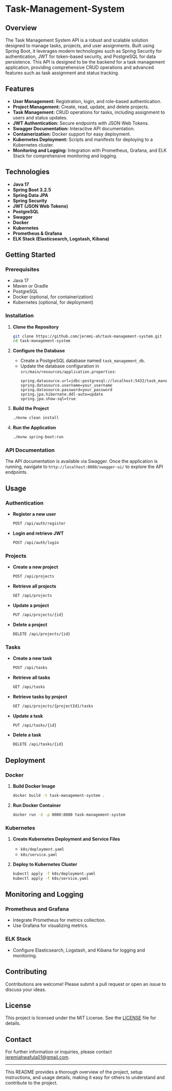 # Task-Management-System

## Overview

The Task Management System API is a robust and scalable solution designed to manage tasks, projects, and user assignments. Built using Spring Boot, it leverages modern technologies such as Spring Security for authentication, JWT for token-based security, and PostgreSQL for data persistence. This API is designed to be the backend for a task management application, providing comprehensive CRUD operations and advanced features such as task assignment and status tracking.

## Features

- **User Management:** Registration, login, and role-based authentication.
- **Project Management:** Create, read, update, and delete projects.
- **Task Management:** CRUD operations for tasks, including assignment to users and status updates.
- **JWT Authentication:** Secure endpoints with JSON Web Tokens.
- **Swagger Documentation:** Interactive API documentation.
- **Containerization:** Docker support for easy deployment.
- **Kubernetes Deployment:** Scripts and manifests for deploying to a Kubernetes cluster.
- **Monitoring and Logging:** Integration with Prometheus, Grafana, and ELK Stack for comprehensive monitoring and logging.

## Technologies

- **Java 17**
- **Spring Boot 3.2.5**
- **Spring Data JPA**
- **Spring Security**
- **JWT (JSON Web Tokens)**
- **PostgreSQL**
- **Swagger**
- **Docker**
- **Kubernetes**
- **Prometheus & Grafana**
- **ELK Stack (Elasticsearch, Logstash, Kibana)**

## Getting Started

### Prerequisites

- Java 17
- Maven or Gradle
- PostgreSQL
- Docker (optional, for containerization)
- Kubernetes (optional, for deployment)

### Installation

1. **Clone the Repository**
   ```sh
   git clone https://github.com/jeremi-ah/task-management-system.git
   cd task-management-system
   ```

2. **Configure the Database**
   - Create a PostgreSQL database named `task_management_db`.
   - Update the database configuration in `src/main/resources/application.properties`:
     ```properties
     spring.datasource.url=jdbc:postgresql://localhost:5432/task_management_db
     spring.datasource.username=your_username
     spring.datasource.password=your_password
     spring.jpa.hibernate.ddl-auto=update
     spring.jpa.show-sql=true
     ```

3. **Build the Project**
   ```sh
   ./mvnw clean install
   ```

4. **Run the Application**
   ```sh
   ./mvnw spring-boot:run
   ```

### API Documentation

The API documentation is available via Swagger. Once the application is running, navigate to `http://localhost:8080/swagger-ui/` to explore the API endpoints.

## Usage

### Authentication

- **Register a new user**
  ```sh
  POST /api/auth/register
  ```
- **Login and retrieve JWT**
  ```sh
  POST /api/auth/login
  ```

### Projects

- **Create a new project**
  ```sh
  POST /api/projects
  ```
- **Retrieve all projects**
  ```sh
  GET /api/projects
  ```
- **Update a project**
  ```sh
  PUT /api/projects/{id}
  ```
- **Delete a project**
  ```sh
  DELETE /api/projects/{id}
  ```

### Tasks

- **Create a new task**
  ```sh
  POST /api/tasks
  ```
- **Retrieve all tasks**
  ```sh
  GET /api/tasks
  ```
- **Retrieve tasks by project**
  ```sh
  GET /api/projects/{projectId}/tasks
  ```
- **Update a task**
  ```sh
  PUT /api/tasks/{id}
  ```
- **Delete a task**
  ```sh
  DELETE /api/tasks/{id}
  ```

## Deployment

### Docker

1. **Build Docker Image**
   ```sh
   docker build -t task-management-system .
   ```

2. **Run Docker Container**
   ```sh
   docker run -d -p 8080:8080 task-management-system
   ```

### Kubernetes

1. **Create Kubernetes Deployment and Service Files**
   - `k8s/deployment.yaml`
   - `k8s/service.yaml`

2. **Deploy to Kubernetes Cluster**
   ```sh
   kubectl apply -f k8s/deployment.yaml
   kubectl apply -f k8s/service.yaml
   ```

## Monitoring and Logging

### Prometheus and Grafana

- Integrate Prometheus for metrics collection.
- Use Grafana for visualizing metrics.

### ELK Stack

- Configure Elasticsearch, Logstash, and Kibana for logging and monitoring.

## Contributing

Contributions are welcome! Please submit a pull request or open an issue to discuss your ideas.

## License

This project is licensed under the MIT License. See the [LICENSE](LICENSE) file for details.

## Contact

For further information or inquiries, please contact [jeremiahwafula01@gmail.com](mailto:[jeremiahwafula01@gmail.com).

---

This README provides a thorough overview of the project, setup instructions, and usage details, making it easy for others to understand and contribute to the project.
